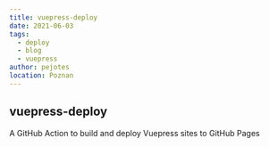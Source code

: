 ```yaml
---
title: vuepress-deploy
date: 2021-06-03
tags: 
  - deploy
  - blog
  - vuepress
author: pejotes
location: Poznan
---
```

## vuepress-deploy

A GitHub Action to build and deploy Vuepress sites to GitHub Pages
